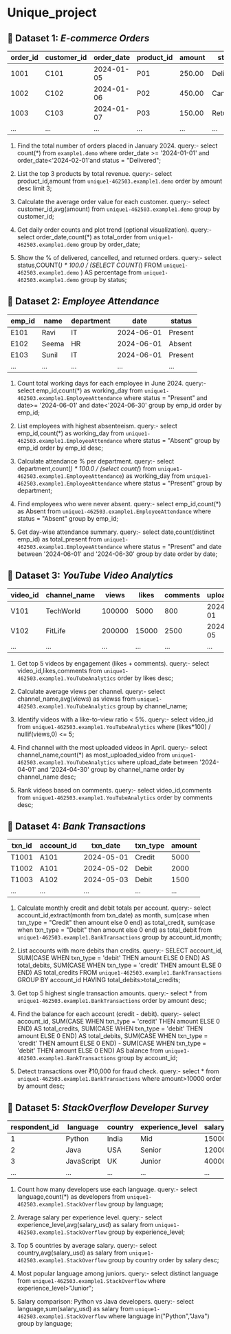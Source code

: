 # Unique_project

## 📁 Dataset 1: *E-commerce Orders*

| order\_id | customer\_id | order\_date | product\_id | amount | status    |
| --------- | ------------ | ----------- | ----------- | ------ | --------- |
| 1001      | C101         | 2024-01-05  | P01         | 250.00 | Delivered |
| 1002      | C102         | 2024-01-06  | P02         | 450.00 | Cancelled |
| 1003      | C103         | 2024-01-07  | P03         | 150.00 | Returned  |
| ...       | ...          | ...         | ...         | ...    | ...       |

1. Find the total number of orders placed in January 2024.
query:-
select count(*) from `example1.demo` where order_date >= '2024-01-01' and order_date<'2024-02-01'and 
status = "Delivered";

2. List the top 3 products by total revenue.
query:-
select product_id,amount from `unique1-462503.example1.demo` order by amount desc limit 3;

3. Calculate the average order value for each customer.
query:-
select customer_id,avg(amount) from `unique1-462503.example1.demo` group by customer_id;

4. Get daily order counts and plot trend (optional visualization).
query:-
select order_date,count(*) as total_order 
from `unique1-462503.example1.demo`
group by order_date;

5. Show the % of delivered, cancelled, and returned orders.
query:-
select status,COUNT(*) * 100.0 / 
(SELECT COUNT(*) FROM `unique1-462503.example1.demo` ) AS percentage 
from `unique1-462503.example1.demo` group by status;



## 📁 Dataset 2: *Employee Attendance*

| emp\_id | name  | department | date       | status  |
| ------- | ----- | ---------- | ---------- | ------- |
| E101    | Ravi  | IT         | 2024-06-01 | Present |
| E102    | Seema | HR         | 2024-06-01 | Absent  |
| E103    | Sunil | IT         | 2024-06-01 | Present |
| ...     | ...   | ...        | ...        | ...     |


1. Count total working days for each employee in June 2024.
query:-
select emp_id,count(*) as working_day from `unique1-462503.example1.EmployeeAttendance` 
where status = "Present" and  date>= '2024-06-01'
and date<'2024-06-30' group by emp_id order by emp_id;

2. List employees with highest absenteeism.
query:-
select emp_id,count(*) as working_day from `unique1-462503.example1.EmployeeAttendance` where status = "Absent"
group by emp_id order by emp_id desc;

3. Calculate attendance % per department.
query:-
 select department,count(*) * 100.0 / (select count(*) from `unique1-462503.example1.EmployeeAttendance`)
as working_day from `unique1-462503.example1.EmployeeAttendance` where status = "Present" group by
department;

4. Find employees who were never absent.
query:-
select emp_id,count(*) as Absent from `unique1-462503.example1.EmployeeAttendance`
where status = "Absent" group by emp_id;

5. Get day-wise attendance summary.
query:-
select date,count(distinct emp_id) as total_present from `unique1-462503.example1.EmployeeAttendance`
where status = "Present" and date between '2024-06-01' and '2024-06-30' group by date order by date; 




## 📁 Dataset 3: *YouTube Video Analytics*

| video\_id | channel\_name | views  | likes | comments | upload\_date |
| --------- | ------------- | ------ | ----- | -------- | ------------ |
| V101      | TechWorld     | 100000 | 5000  | 800      | 2024-04-01   |
| V102      | FitLife       | 200000 | 15000 | 2500     | 2024-04-05   |
| ...       | ...           | ...    | ...   | ...      | ...          |


1. Get top 5 videos by engagement (likes + comments).
query:- 
select video_id,likes,comments from
 `unique1-462503.example1.YouTubeAnalytics`
order by likes desc;

2. Calculate average views per channel.
query:-
select channel_name,avg(views) as viewss 
from `unique1-462503.example1.YouTubeAnalytics`
group by channel_name;

3. Identify videos with a like-to-view ratio < 5%.
query:-
select video_id from `unique1-462503.example1.YouTubeAnalytics`
where (likes*100) / nullif(views,0) <= 5;

4. Find channel with the most uploaded videos in April.
query:-
select channel_name,count(*) as most_uploaded_video
 from `unique1-462503.example1.YouTubeAnalytics`
where upload_date between '2024-04-01' and '2024-04-30'
 group by channel_name order by channel_name desc;

5. Rank videos based on comments.
query:-
 select video_id,comments
  from `unique1-462503.example1.YouTubeAnalytics`
order by comments desc;



## 📁 Dataset 4: *Bank Transactions*

| txn\_id | account\_id | txn\_date  | txn\_type | amount |
| ------- | ----------- | ---------- | --------- | ------ |
| T1001   | A101        | 2024-05-01 | Credit    | 5000   |
| T1002   | A101        | 2024-05-02 | Debit     | 2000   |
| T1003   | A102        | 2024-05-03 | Debit     | 1500   |
| ...     | ...         | ...        | ...       | ...    |


1. Calculate monthly credit and debit totals per account.
query:-
select account_id,extract(month from txn_date) as month, 
sum(case when txn_type = "Credit" then amount else 0 end) as total_credit,
sum(case when txn_type = "Debit" then amount else 0 end) as total_debit 
from `unique1-462503.example1.BankTransactions`
group by account_id,month;

2. List accounts with more debits than credits.
query:-
SELECT account_id,
SUM(CASE WHEN txn_type = 'debit' THEN amount ELSE 0 END) AS total_debits,
SUM(CASE WHEN txn_type = 'credit' THEN amount ELSE 0 END) AS total_credits
FROM `unique1-462503.example1.BankTransactions`
GROUP BY  account_id
HAVING total_debits>total_credits;

3. Get top 5 highest single transaction amounts.
query:-
select *
 from `unique1-462503.example1.BankTransactions`  order by amount desc;

4. Find the balance for each account (credit - debit).
query:-
select account_id,
SUM(CASE WHEN txn_type = 'credit' THEN amount ELSE 0 END) AS total_credits,
SUM(CASE WHEN txn_type = 'debit' THEN amount ELSE 0 END) AS total_debits,
SUM(CASE WHEN txn_type = 'credit' THEN amount ELSE 0 END) -
SUM(CASE WHEN txn_type = 'debit' THEN amount ELSE 0 END) AS balance
from `unique1-462503.example1.BankTransactions`
group by account_id;

5. Detect transactions over ₹10,000 for fraud check.
query:-
select * from `unique1-462503.example1.BankTransactions`
where amount>10000 order by amount desc;




## 📁 Dataset 5: *StackOverflow Developer Survey*

| respondent\_id | language   | country | experience\_level | salary\_usd |
| -------------- | ---------- | ------- | ----------------- | ----------- |
| 1              | Python     | India   | Mid               | 15000       |
| 2              | Java       | USA     | Senior            | 120000      |
| 3              | JavaScript | UK      | Junior            | 40000       |
| ...            | ...        | ...     | ...               | ...         |


1. Count how many developers use each language.
query:-
select language,count(*) as developers from `unique1-462503.example1.StackOverflow`
group  by language;

2. Average salary per experience level.
query:-
select experience_level,avg(salary_usd) as salary from `unique1-462503.example1.StackOverflow`
group by experience_level;

3. Top 5 countries by average salary.
query:-
select country,avg(salary_usd) as salary from `unique1-462503.example1.StackOverflow`
group by country order by salary desc;


4. Most popular language among juniors.
query:-
select distinct language from `unique1-462503.example1.StackOverflow`
where experience_level>"Junior";

5. Salary comparison: Python vs Java developers.
query:-
select language,sum(salary_usd) as salary from `unique1-462503.example1.StackOverflow`
where language in("Python","Java") group by language;




